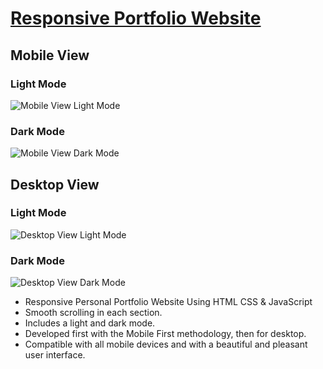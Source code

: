 # [Responsive Portfolio Website](https://gideonchukwuoma.vercel.app)

## Mobile View

<h3> Light Mode </h3>

![Mobile View Light Mode](https://user-images.githubusercontent.com/33707645/233819088-36924ea9-5f0f-4091-aff7-505091332d96.png)


<h3> Dark Mode </h3>

![Mobile View Dark Mode](https://user-images.githubusercontent.com/33707645/233819093-62914640-9d67-4f4a-b619-fd649ae1c3d2.png)


## Desktop View

<h3> Light Mode </h3>

![Desktop View Light Mode](https://user-images.githubusercontent.com/33707645/233849029-f0b00ef4-ca4d-4bf1-a456-3c1e64aefaf2.png)

<h3> Dark Mode </h3>

![Desktop View Dark Mode](https://user-images.githubusercontent.com/33707645/233849018-26d27191-15fe-4921-9457-b3fde78a7f5d.png)

* Responsive Personal Portfolio Website Using HTML CSS & JavaScript
* Smooth scrolling in each section.
* Includes a light and dark mode.
* Developed first with the Mobile First methodology, then for desktop.
* Compatible with all mobile devices and with a beautiful and pleasant user interface.
